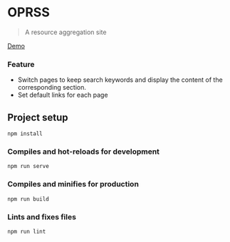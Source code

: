 # OPRSS
> A resource aggregation site

[Demo](http://pi-c.top/OPRSS/)

### Feature

- Switch pages to keep search keywords and display the content of the corresponding section.
- Set default links for each page

## Project setup
```
npm install
```

### Compiles and hot-reloads for development
```
npm run serve
```

### Compiles and minifies for production
```
npm run build
```

### Lints and fixes files
```
npm run lint
```